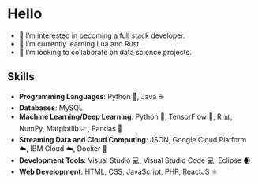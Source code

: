 # Hello

- 👀 I’m interested in becoming a full stack developer.
- 🌱 I’m currently learning Lua and Rust.
- 💞️ I’m looking to collaborate on data science projects.

## Skills

- **Programming Languages**: Python 🐍, Java ☕
- **Databases**: MySQL
- **Machine Learning/Deep Learning**: Python 🐍, TensorFlow 🤖, R 📊, NumPy, Matplotlib 📈, Pandas 🐼
- **Streaming Data and Cloud Computing**: JSON, Google Cloud Platform ☁️, IBM Cloud ☁️, Docker 🐳
- **Development Tools**: Visual Studio 💻, Visual Studio Code 💻, Eclipse 🌒
- **Web Development**: HTML, CSS, JavaScript, PHP, ReactJS ⚛️
